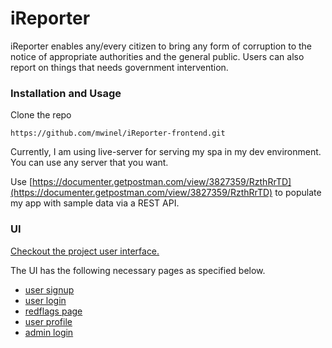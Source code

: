 # iReporter
iReporter enables any/every citizen to bring any form of corruption to the notice of appropriate authorities and the general public. Users can also report on things that needs government intervention.

### Installation and Usage

Clone the repo
```
https://github.com/mwinel/iReporter-frontend.git
```

Currently, I am using live-server for serving my spa in my dev environment. You can use any server that you want.

Use [https://documenter.getpostman.com/view/3827359/RzthRrTD](https://documenter.getpostman.com/view/3827359/RzthRrTD) to populate my app with sample data via a REST API.

### UI
[Checkout the project user interface.](https://mwinel.github.io/iReporter-frontend/UI/signup.html)

The UI has the following necessary pages as specified below.

- [user signup](https://mwinel.github.io/iReporter-frontend/UI/signup.html)
- [user login](https://mwinel.github.io/iReporter-frontend/UI/login.html)
- [redflags page]()
- [user profile]()
- [admin login]()
